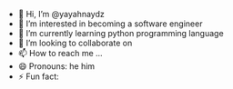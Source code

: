 - 👋 Hi, I’m @yayahnaydz
- 👀 I’m interested in becoming a software engineer
- 🌱 I’m currently learning python programming language
- 💞️ I’m looking to collaborate on 
- 📫 How to reach me ...
- 😄 Pronouns: he him
- ⚡ Fun fact:

<!---
yayahnaydz/yayahnaydz is a ✨ special ✨ repository because its `README.md` (this file) appears on your GitHub profile.
You can click the Preview link to take a look at your changes.
--->
